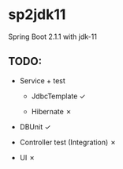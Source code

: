 # sp2jdk11
Spring Boot 2.1.1 with jdk-11

## TODO:

* Service + test

   * JdbcTemplate ✓

    * Hibernate ✗

* DBUnit ✓

* Controller test (Integration) ✗

* UI ✗
